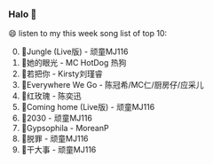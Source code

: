 

### Halo 👋

😄 listen to my this week song list of top 10:

0. 🌈Jungle (Live版) - 顽童MJ116
1. 🌈她的眼光 - MC HotDog 热狗
2. 🌈若把你 - Kirsty刘瑾睿
3. 🌈Everywhere We Go - 陈冠希/MC仁/厨房仔/应采儿
4. 🌈红玫瑰 - 陈奕迅
5. 🌈Coming home (Live版) - 顽童MJ116
6. 🌈2030 - 顽童MJ116
7. 🌈Gypsophila - MoreanP
8. 🌈脱罪 - 顽童MJ116
9. 🌈干大事 - 顽童MJ116

